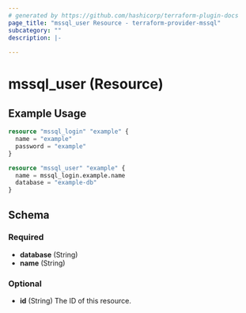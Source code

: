 ```yaml
---
# generated by https://github.com/hashicorp/terraform-plugin-docs
page_title: "mssql_user Resource - terraform-provider-mssql"
subcategory: ""
description: |-
  
---
```


# mssql_user (Resource)



## Example Usage

```terraform
resource "mssql_login" "example" {
  name = "example"
  password = "example"
}

resource "mssql_user" "example" {
  name = mssql_login.example.name
  database = "example-db"
}
```

<!-- schema generated by tfplugindocs -->
## Schema

### Required

- **database** (String)
- **name** (String)

### Optional

- **id** (String) The ID of this resource.


